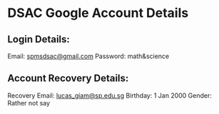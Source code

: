 # DSAC Google Account Details

## Login Details:
Email: spmsdsac@gmail.com
Password: math&science

## Account Recovery Details:
Recovery Email: lucas_giam@sp.edu.sg
Birthday: 1 Jan 2000
Gender: Rather not say